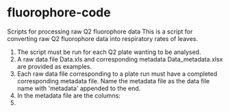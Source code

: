 # fluorophore-code
Scripts for processing raw Q2 fluorophore data
This is a script for converting raw Q2 fluorophore data into respiratory rates of leaves. 
1. The script must be run for each Q2 plate wanting to be analysed.
2. A raw data file Data.xls and corresponding metadata Data_metadata.xlsx are provided as examples.
3. Each raw data file corresponding to a plate run must have a completed corresponding metadata file. Name the metadata file as the data file name with 'metadata' appended to the end.
4. In the metadata file are the columns:
5. 
